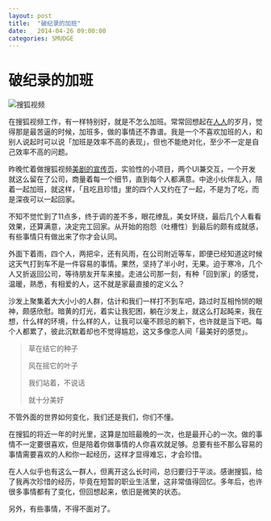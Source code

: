 ```yaml
---
layout: post
title:  "破纪录的加班"
date:   2014-04-26 09:00:00
categories: SMUDGE
---
```


破纪录的加班
==========

![搜狐视频](http://laopopo.qiniudn.com/2014-04-26.jpg)

在搜狐视频工作，有一样特别好，就是不怎么加班。常常回想起在[人人](http://www.renren.com)的岁月，觉得那是最苦逼的时候，加班多，做的事情还不靠谱。我是一个不喜欢加班的人，和别人说起时可以说「加班是效率不高的表现」，但也不能绝对化，至少不一定是自己效率不高的问题。

昨晚忙着做搜狐视频[美剧的宣传页](http://tv.sohu.com/upload/sohuapp/meiju2014/index.html)，实验性的小项目，两个UI兼交互，一个开发就这么留在了公司，商量着每一个细节，直到每个人都满意。中途小伙伴乱入，陪着一起加班，就这样，「且吃且珍惜」里的四个人又约在了一起，不是为了吃，而是深夜可以一起回家。

不知不觉忙到了11点多，终于调的差不多，眼花缭乱，美女环绕，最后几个人看看效果，还算满意，决定完工回家。从开始的抱怨（吐槽性）到最后的颇有成就感，有些事情只有做出来了你才会认同。

外面下着雨，四个人，两把伞，还有风雨，在公司附近等车，即便已经知道这时候这天气打到车不是一件容易的事情。果然，坚持了半小时，无果。迫于寒冷，几个人又折返回公司，等待朋友开车来接。走进公司那一刻，有种「回到家」的感觉，温暖，熟悉，有相爱的人，这不就是家最直接的定义么？

沙发上聚集着大大小小的人群，估计和我们一样打不到车吧，路过时互相怜悯的眼神，颇感欣慰。暗黄的灯光，着实让我犯困，躺在沙发上，就这么打起盹来，我在想，什么样的环境，什么样的人，让我可以毫不顾忌的躺下，也许就是当下吧。每个人都累了，彼此沉默着却也不觉得尴尬，这又多像恋人间「最美好的感觉」。

> 草在结它的种子
> 
> 风在摇它的叶子
> 
> 我们站着，不说话
> 
> 就十分美好

不管外面的世界如何变化，我们还是我们，你们不懂。

在搜狐的将近一年的时光里，这算是加班最晚的一次，也是最开心的一次。做的事情不一定要很喜欢，但是陪着你做事情的人你喜欢就足够。总要有些不那么容易的事情需要喜欢的人和你一起经历，这样才显得难忘，才会珍惜。

在人人似乎也有这么一群人，但离开这么长时间，总归要归于平淡。感谢搜狐，给了我再次珍惜的经历，毕竟在短暂的职业生活里，这非常值得回忆。多年后，也许很多事情都有了变化，但回想起来，依旧是微笑的状态。

另外，有些事情，不得不面对了。